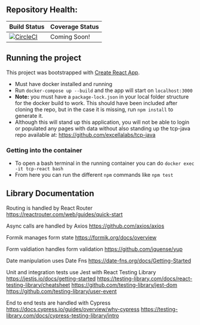 ## Repository Health:

<!-- prettier-ignore -->
| Build Status | Coverage Status |
| ------------ | --------------- |
| [![CircleCI](https://circleci.com/gh/excellaco/tcp-react-typescript.svg?style=svg&circle-token=24a8b6df1de53ca5c4fca49472214acdef7bf827)](https://circleci.com/gh/excellaco/tcp-react-typescript) | Coming Soon! |

## Running the project

This project was bootstrapped with [Create React App](https://github.com/facebook/create-react-app).

- Must have docker installed and running
- Run `docker-compose up --build` and the app will start on `localhost:3000`
- **Note:** you must have a `package-lock.json` in your local folder structure for the docker build to work. This should have been included after cloning the repo, but in the case it is missing, run `npm install` to generate it.
- Although this will stand up this application, you will not be able to login or populated any pages with data without also standing up the tcp-java repo available at: https://github.com/excellalabs/tcp-java

### Getting into the container

- To open a bash terminal in the running container you can do `docker exec -it tcp-react bash`
- From here you can run the different `npm` commands like `npm test`

## Library Documentation

Routing is handled by React Router
https://reactrouter.com/web/guides/quick-start

Async calls are handled by Axios
https://github.com/axios/axios

Formik manages form state
https://formik.org/docs/overview

Form valdiation handles form validation
https://github.com/jquense/yup

Date manipulation uses Date Fns
https://date-fns.org/docs/Getting-Started

Unit and integration tests use Jest with React Testing Library
https://jestjs.io/docs/getting-started
https://testing-library.com/docs/react-testing-library/cheatsheet
https://github.com/testing-library/jest-dom
https://github.com/testing-library/user-event

End to end tests are handled with Cypress
https://docs.cypress.io/guides/overview/why-cypress
https://testing-library.com/docs/cypress-testing-library/intro